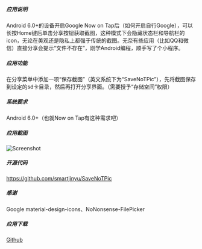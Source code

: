 
##### 应用说明
Android 6.0+的设备开启Google Now on Tap后（如何开启自行Google），可以长按Home键后单击分享按钮获取截图，这种模式下会隐藏状态栏和导航栏的icon，无论在美观还是隐私上都强于传统的截图。无奈有些应用（比如QQ和微信）直接分享会提示“文件不存在”，刚学Android编程，顺手写了个小程序。


##### 应用功能
在分享菜单中添加一项“保存截图”（英文系统下为“SaveNoTPic”），先将截图保存到设定的sd卡目录，然后再打开分享界面。（需要授予“存储空间”权限）

##### 系统要求
Android 6.0+（也就Now on Tap有这种需求吧）

##### 应用截图

![Screenshot](http://smartjinyu.com/img/2016-07-31/SaveNoTPic.png)

##### 开源代码
https://github.com/smartjinyu/SaveNoTPic


##### 感谢
Google material-design-icons、NoNonsense-FilePicker


##### 应用下载
[Github]

[Github]:https://github.com/smartjinyu/SaveNoTPic/releases/download/v1.0/com.smartjinyu.SaveNoTPic_1.0.apk